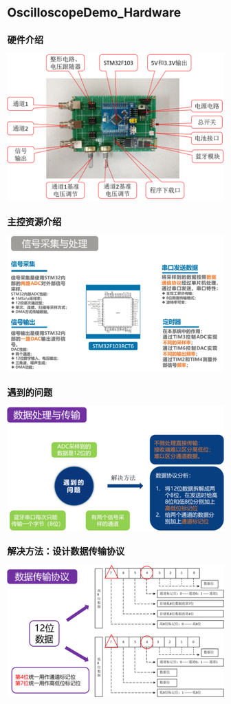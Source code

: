 # OscilloscopeDemo_Hardware

## 硬件介绍
![示波器硬件](https://github.com/WangPengGuy/OscilloscopeDemo_Hardware/blob/master/images/introducation_of_Hareware.png?raw=true)

## 主控资源介绍
![STM32资源介绍](https://github.com/WangPengGuy/OscilloscopeDemo_Hardware/blob/master/images/signals_sampling_processing.png?raw=true)

## 遇到的问题
![遇到的问题](https://github.com/WangPengGuy/OscilloscopeDemo_Hardware/blob/master/images/problems.png?raw=true)

## 解决方法：设计数据传输协议
![解决方法：设计数据传输协议](https://github.com/WangPengGuy/OscilloscopeDemo_Hardware/blob/master/images/protocol_of_data_transmission.png?raw=true)
